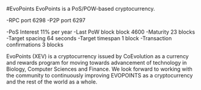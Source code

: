 #EvoPoints
EvoPoints is a PoS/POW-based cryptocurrency.

-RPC port	6298
-P2P port	6297

-PoS Interest	11% per year
-Last PoW block	block 4600
-Maturity	23 blocks
-Target spacing	64 seconds
-Target timespan	1 block
-Transaction confirmations 3 blocks

EvoPoints (XEV) is a cryptocurrency issued by CoEvolution as a currency and rewards program for moving
towards advancement of technology in Biology, Computer Sciences and Finance. We look forward to working with
the community to continuously improving EVOPOINTS as a cryptocurrency and the rest of the world as a whole.
